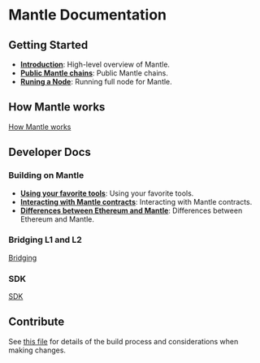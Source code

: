 <!--
layout: home
title: Mantle Documentation
description: 
sections:
  - title: Getting Started
    desc: Provide integration guidelines for specific topics.
    url: /guides/index.html
    icon: 
  - title: How Mantle works
    desc: Learn more about Mantle protocol.
    url: ./developer/index.html
    icon: 
  - title: Developer Docs
    desc: Start building on Mantle.
    url: ./protocol/index.html
    icon: 
    
footer:
  newsletter: false
aside: false
-->

# Mantle Documentation

## Getting Started

- **[Introduction](./intro/)**: High-level overview of Mantle.
- **[Public Mantle chains](./public-chains/)**: Public Mantle chains.
- **[Runing a Node](./runing-a-node/)**: Running full node for Mantle.

## How Mantle works

[How Mantle works](https://github.com/bitnetworkio/documents/blob/main/protocol/)

## Developer Docs

### Building on Mantle

- **[Using your favorite tools](https://github.com/bitnetworkio/documents/blob/main/developer/building/using-your-favorite-tools)**: Using your favorite tools.
- **[Interacting with Mantle contracts](https://github.com/bitnetworkio/documents/blob/main/developer/building/interacting-with-bitnetwork-contracts)**: Interacting with Mantle contracts.
- **[Differences between Ethereum and Mantle](https://github.com/bitnetworkio/documents/blob/main/developer/building/differences-between-ethereum-and-bitnetwork)**: Differences between Ethereum and Mantle.

### Bridging L1 and L2

[Bridging](https://github.com/bitnetworkio/documents/blob/main/developer/bridging)

### SDK

[SDK](https://github.com/bitnetworkio/documents/blob/main/developer/sdk)

## Contribute

See [this file](https://github.com/bitnetworkio/documents/blob/main/DOCS_README.md) for details of the build process and considerations when making changes.
